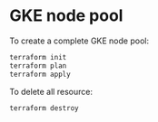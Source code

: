 # GKE node pool

To create a complete GKE node pool:

```bash
terraform init
terraform plan
terraform apply
```

To delete all resource:

```bash
terraform destroy
```
